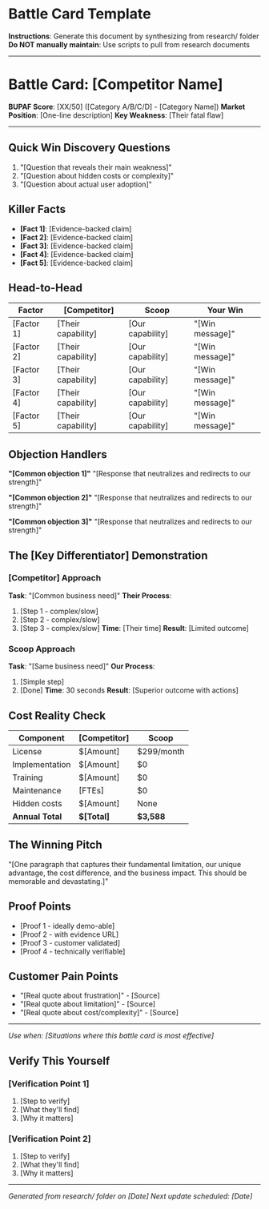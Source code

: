 # Battle Card Template

**Instructions**: Generate this document by synthesizing from research/ folder
**Do NOT manually maintain**: Use scripts to pull from research documents

---

# Battle Card: [Competitor Name]

**BUPAF Score**: [XX/50] ([Category A/B/C/D] - [Category Name])
**Market Position**: [One-line description]
**Key Weakness**: [Their fatal flaw]

---

## Quick Win Discovery Questions
1. "[Question that reveals their main weakness]"
2. "[Question about hidden costs or complexity]"
3. "[Question about actual user adoption]"

## Killer Facts
- **[Fact 1]**: [Evidence-backed claim]
- **[Fact 2]**: [Evidence-backed claim]
- **[Fact 3]**: [Evidence-backed claim]
- **[Fact 4]**: [Evidence-backed claim]
- **[Fact 5]**: [Evidence-backed claim]

## Head-to-Head

| Factor | [Competitor] | Scoop | Your Win |
|--------|--------------|-------|----------|
| [Factor 1] | [Their capability] | [Our capability] | "[Win message]" |
| [Factor 2] | [Their capability] | [Our capability] | "[Win message]" |
| [Factor 3] | [Their capability] | [Our capability] | "[Win message]" |
| [Factor 4] | [Their capability] | [Our capability] | "[Win message]" |
| [Factor 5] | [Their capability] | [Our capability] | "[Win message]" |

## Objection Handlers

**"[Common objection 1]"**
"[Response that neutralizes and redirects to our strength]"

**"[Common objection 2]"**
"[Response that neutralizes and redirects to our strength]"

**"[Common objection 3]"**
"[Response that neutralizes and redirects to our strength]"

## The [Key Differentiator] Demonstration

### [Competitor] Approach
**Task**: "[Common business need]"
**Their Process**:
1. [Step 1 - complex/slow]
2. [Step 2 - complex/slow]
3. [Step 3 - complex/slow]
**Time**: [Their time]
**Result**: [Limited outcome]

### Scoop Approach
**Task**: "[Same business need]"
**Our Process**:
1. [Simple step]
2. [Done]
**Time**: 30 seconds
**Result**: [Superior outcome with actions]

## Cost Reality Check

| Component | [Competitor] | Scoop |
|-----------|--------------|-------|
| License | $[Amount] | $299/month |
| Implementation | $[Amount] | $0 |
| Training | $[Amount] | $0 |
| Maintenance | [FTEs] | $0 |
| Hidden costs | $[Amount] | None |
| **Annual Total** | **$[Total]** | **$3,588** |

## The Winning Pitch

"[One paragraph that captures their fundamental limitation, our unique advantage, the cost difference, and the business impact. This should be memorable and devastating.]"

## Proof Points
- [Proof 1 - ideally demo-able]
- [Proof 2 - with evidence URL]
- [Proof 3 - customer validated]
- [Proof 4 - technically verifiable]

## Customer Pain Points
- "[Real quote about frustration]" - [Source]
- "[Real quote about limitation]" - [Source]
- "[Real quote about cost/complexity]" - [Source]

---

*Use when: [Situations where this battle card is most effective]*

## Verify This Yourself

### [Verification Point 1]
1. [Step to verify]
2. [What they'll find]
3. [Why it matters]

### [Verification Point 2]
1. [Step to verify]
2. [What they'll find]
3. [Why it matters]

---

*Generated from research/ folder on [Date]*
*Next update scheduled: [Date]*